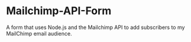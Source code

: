 # Mailchimp-API-Form
A form that uses Node.js and the Mailchimp API to add subscribers to my MailChimp email audience.
